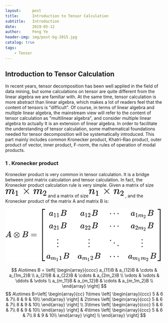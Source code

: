 ```yaml
---
layout:     post
title:      Introduction to Tensor Calculation
subtitle:   Introduction
date:       2019-05-12
author:     Feng Ye
header-img: img/post-bg-2015.jpg
catalog: true
tags:
    - Tensor
---
```

## Introduction to Tensor Calculation

In recent years, tensor decomposition has been well applied in the field of data mining, but some calculations on tensor are quite different from the linear algebra we are familiar with. At the same time, tensor calculation is  more abstract than linear algebra, which makes a lot of readers feel that the content of tensors is "difficult". 
Of course, in terms of linear algebra and multiple linear algebra, the mainstream view will refer to the content of tensor calculation as "multilinear algebra", and consider multiple linear algebra to actually It is an extension of linear algebra. 
In order to facilitate the understanding of tensor calculation, some mathematical foundations needed for tensor decomposition will be systematically introduced. This part mainly includes common Kronecker product, Khatri-Rao product, outer product of vector, inner product, F-norm, the rules of operation of modal products.
### 1 . Kronecker product

Kronecker product is very common in tensor calculation. It is a bridge between joint matrix calculation and tensor calculation. In fact, the Kronecker product calculation rule is very simple. Given a matrix of size![](/img/in-post/Introduction.assets/equation.svg)and a matrix of size![](/img/in-post/Introduction.assets/equation-1569595360662.svg), and the Kronecker product of the matrix A and matrix B is:

![](/img/in-post/Introduction.assets/equation-1569596579451.svg)

$$
A\otimes B = \left[ \begin{array}{cccc} a_{11}B & a_{12}B & \cdots & a_{1m_2}B \\ a_{21}B & a_{22}B & \cdots & a_{2m_2}B \\ \vdots & \vdots & \ddots & \vdots \\ a_{m_11}B & a_{m_12}B & \cdots & a_{m_1m_2}B \\ \end{array} \right] 
$$
$$
A\otimes B=\left[ \begin{array}{cc} 1\times \left[ \begin{array}{ccc} 5 & 6 & 7\\ 8 & 9 & 10\\ \end{array} \right] & 2\times \left[ \begin{array}{ccc} 5 & 6 & 7\\ 8 & 9 & 10\\ \end{array} \right] \\ 3\times \left[ \begin{array}{ccc} 5 & 6 & 7\\ 8 & 9 & 10\\ \end{array} \right] & 4\times \left[ \begin{array}{ccc} 5 & 6 & 7\\ 8 & 9 & 10\\ \end{array} \right] \\ \end{array} \right]
$$


